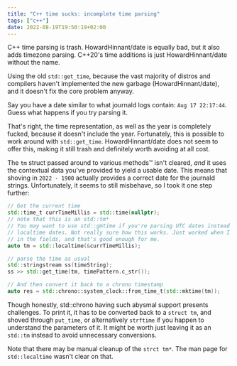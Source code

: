 ```yaml
---
title: "C++ time sucks: incomplete time parsing"
tags: ["c++"]
date: 2022-08-19T19:50:19+02:00
---
```


C++ time parsing is trash. HowardHinnant/date is equally bad, but it also adds timezone parsing. C++20's time additions is just HowardHinnant/date without the name.

Using the old `std::get_time`, because the vast majority of distros and compilers haven't implemented the new garbage (HowardHinnant/date), and it doesn't fix the core problem anyway.

Say you have a date similar to what journald logs contain: `Aug 17 22:17:44`. Guess what happens if you try parsing it.

That's right, the time representation, as well as the year is completely fucked, because it doesn't include the year. Fortunately, this is possible to work around with `std::get_time`. HowardHinnant/date does not seem to offer this, making it still trash and definitely worth avoiding at all cost.

The `tm` struct passed around to various methods:tm: isn't cleared, _and_ it uses the contextual data you've provided to yield a usable date. This means that shoving in `2022 - 1900` actually provides a correct date for the journald strings. Unfortunately, it seems to still misbehave, so I took it one step further:

```cpp
// Get the current time
std::time_t currTimeMillis = std::time(nullptr);
// note that this is an std::tm*
// You may want to use std::gmtime if you're parsing UTC dates instead of
// localtime dates. Not really sure how this works. Just worked when I tried filling
// in the fields, and that's good enough for me.
auto tm = std::localtime(&currTimeMillis);

// parse the time as usual
std::stringstream ss(timeString);
ss >> std::get_time(tm, timePattern.c_str());

// And then convert it back to a chrono timestamp
auto res = std::chrono::system_clock::from_time_t(std::mktime(tm));
```

Though honestly, std::chrono having such abysmal support presents challenges. To print it, it has to be converted back to a `struct tm`, and shoved through `put_time`, or alternatively `strftime` if you happen to understand the parameters of it.
It might be worth just leaving it as an `std::tm` instead to avoid unnecessary conversions.

Note that there may be manual cleanup of the `strct tm*`. The man page for `std::localtime` wasn't clear on that.
